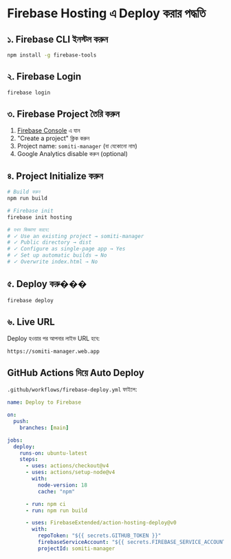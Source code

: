 # Firebase Hosting এ Deploy করার পদ্ধতি

## ১. Firebase CLI ইনস্টল করুন

```bash
npm install -g firebase-tools
```

## ২. Firebase Login

```bash
firebase login
```

## ৩. Firebase Project তৈরি করুন

1. [Firebase Console](https://console.firebase.google.com) এ যান
2. "Create a project" ক্লিক করুন
3. Project name: `somiti-manager` (বা যেকোনো নাম)
4. Google Analytics disable করুন (optional)

## ৪. Project Initialize করুন

```bash
# Build করুন
npm run build

# Firebase init
firebase init hosting

# যখন জিজ্ঞাসা করবে:
# ✓ Use an existing project → somiti-manager
# ✓ Public directory → dist
# ✓ Configure as single-page app → Yes
# ✓ Set up automatic builds → No
# ✓ Overwrite index.html → No
```

## ৫. Deploy করু���

```bash
firebase deploy
```

## ৬. Live URL

Deploy হওয়ার পর আপনার লাইভ URL হবে:

```
https://somiti-manager.web.app
```

## GitHub Actions দিয়ে Auto Deploy

`.github/workflows/firebase-deploy.yml` ফাইলে:

```yaml
name: Deploy to Firebase

on:
  push:
    branches: [main]

jobs:
  deploy:
    runs-on: ubuntu-latest
    steps:
      - uses: actions/checkout@v4
      - uses: actions/setup-node@v4
        with:
          node-version: 18
          cache: "npm"

      - run: npm ci
      - run: npm run build

      - uses: FirebaseExtended/action-hosting-deploy@v0
        with:
          repoToken: "${{ secrets.GITHUB_TOKEN }}"
          firebaseServiceAccount: "${{ secrets.FIREBASE_SERVICE_ACCOUNT }}"
          projectId: somiti-manager
```
